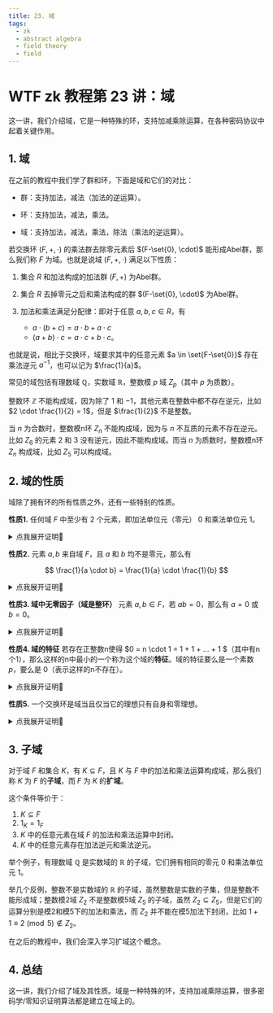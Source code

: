 ```yaml
---
title: 23. 域
tags:
  - zk
  - abstract algebra
  - field theory
  - field
---
```


# WTF zk 教程第 23 讲：域

这一讲，我们介绍域，它是一种特殊的环，支持加减乘除运算，在各种密码协议中起着关键作用。

## 1. 域

在之前的教程中我们学了群和环，下面是域和它们的对比：

- 群：支持加法，减法（加法的逆运算）。

- 环：支持加法，减法，乘法。

- 域：支持加法，减法，乘法，除法（乘法的逆运算）。

若交换环 $(F, +, \cdot)$ 的乘法群去除零元素后 $(F-\set{0}, \cdot)$ 能形成Abel群，那么我们称 $F$ 为域。也就是说域 $(F, +, \cdot)$ 满足以下性质：

1. 集合 $R$ 和加法构成的加法群 $(F, +)$ 为Abel群。

2. 集合 $R$ 去掉零元之后和乘法构成的群 $(F-\set{0}, \cdot)$ 为Abel群。

3. 加法和乘法满足分配律：即对于任意 $a, b, c \in R$，有

    - $a \cdot (b + c) = a \cdot b + a \cdot c$
    - $(a + b) \cdot c = a \cdot c + b \cdot c$。

也就是说，相比于交换环，域要求其中的任意元素 $a \in \set{F-\set{0}}$ 存在乘法逆元 $a^{-1}$，也可以记为 $\frac{1}{a}$。

常见的域包括有理数域 $\mathbb{Q}$，实数域 $\mathbb{R}$，整数模 $p$ 域 $Z_p$（其中 $p$ 为质数）。

整数环 $\mathbb{Z}$ 不能构成域，因为除了 $1$ 和 $-1$，其他元素在整数中都不存在逆元，比如 $2 \cdot \frac{1}{2} = 1$，但是 $\frac{1}{2}$ 不是整数。

当 $n$ 为合数时，整数模n环 $Z_n$ 不能构成域，因为与 $n$ 不互质的元素不存在逆元。比如 $Z_6$ 的元素 $2$ 和 $3$ 没有逆元，因此不能构成域。而当 $n$ 为质数时，整数模n环 $Z_n$ 构成域，比如 $Z_5$ 可以构成域。

## 2. 域的性质

域除了拥有环的所有性质之外，还有一些特别的性质。

**性质1.** 任何域 $F$ 中至少有 $2$ 个元素，即加法单位元（零元） $0$ 和乘法单位元 $1$。

<details><summary>点我展开证明👀</summary>

根据定义，域存在 $0$ 和 $1$，我们需要证明 $0 \neq 1$。如果 $0 = 1$，那么 $F - \set{0}$ 为空集，不能构成乘法群，因此 $0 \neq 1$，任何域 $F$ 中至少有 $2$ 个元素。证毕

</details>


**性质2.** 元素 $a, b$ 来自域 $F$，且 $a$ 和 $b$ 均不是零元，那么有 

$$
\frac{1}{a \cdot b} = \frac{1}{a} \cdot \frac{1}{b}
$$

<details><summary>点我展开证明👀</summary>

证明这个命题等同于证明 $a \cdot b$ 和 $\frac{1}{a} \cdot \frac{1}{b}$ 互为逆元。根据乘法交换律，有 $a b \frac{1}{a}  \frac{1}{b} = a \frac{1}{a} b \frac{1}{b} = 1 \cdot 1 = 1$。因此， $a \cdot b$ 和 $\frac{1}{a} \cdot \frac{1}{b}$ 互为逆元。证毕

</details>

**性质3. 域中无零因子（域是整环）** 元素 $a, b \in F$，若 $ab = 0$，那么有 $a = 0$ 或 $b = 0$。

<details><summary>点我展开证明👀</summary>

证明这个命题等同于证明 $a \cdot b$ 和 $\frac{1}{a} \cdot \frac{1}{b}$ 互为逆元。根据乘法交换律，有 $a b \frac{1}{a}  \frac{1}{b} = a \frac{1}{a} b \frac{1}{b} = 1 \cdot 1 = 1$。因此， $a \cdot b$ 和 $\frac{1}{a} \cdot \frac{1}{b}$ 互为逆元。证毕

</details>

**性质4. 域的特征** 若存在正整数n使得 $0 = n \cdot 1 = 1 + 1 + ... + 1 $（其中有n个1），那么这样的n中最小的一个称为这个域的**特征**。域的特征要么是一个素数 $p$，要么是 $0$（表示这样的n不存在）。

<details><summary>点我展开证明👀</summary>

假设 $n$ 为合数，那么存在 $a, b \in F$，使得 $n = ab$ 成立。根据特征的定义，有 $n \cdot 1 = 0$，也就是 $a \cdot b \cdot 1 = 0$，得到 $ab = 0$。根据性质3（域中无零因子），得到 $a = 0$ 或 $b = 0$，也就是 $n = ab = 0$，与假设矛盾。因此 $n$ 不是合数。

当 $n$ 为素数 $p$ 时，特征为 $p$，比如 $Z_5$。

对于无限域，比如有理数域 $R$，特征不存在，此时 $n = 0$。

</details>

**性质5.** 一个交换环是域当且仅当它的理想只有自身和零理想。

<details><summary>点我展开证明👀</summary>

**充分性**

设 $R$ 是一个域，$I$ 是 $R$ 的理想，其中 $I$ 不等于 $\set{0}$。我们需要证明 $I = R$。

首先，我们证明域的乘法单位元 $1$ 在 $I$ 中。因为 $I \neq \set{0}$，因此存在元素 $a \in I$ 且 $a \neq 0$，它的逆元 $a^{-1}$ 存在且在域 $R$ 中。根据理想的吸收律，有 $a a^{-1} = 1 \in I$，因此 $1 \in I$。

接下来，对于任意 $b \in R$，根据吸收律，有 $1 \cdot b =b \in I$，也就是 $R \subseteq I$。根据理想的定义，有 $I \subseteq R$，因此 $I = R$。证毕。

**必要性**

设 $R$ 是一个交换环，且对于 $R$ 的每个非零理想 $I$，有 $I = R$。考虑 $R$ 中的非零元素 $a$，我们将证明存在 $a^{-1} \in R$ 使得 $a \cdot a^{-1} = a^{-1} \cdot a = 1$。

对于 $R$ 中任意元素 $a$，我们考虑由 $a$ 生成的主理想： $I = (a) = \set{ra \mid r \in R}$。由于 $I$ 不是零理想且 $I = R$。因此，存在 $b \in R$ 使得 $ab = 1$，也就是 $a^{-1} = b \in R$。因此，交换环 $R$ 中任意元素存在逆元， $R$ 是域。证毕。

</details>

## 3. 子域

对于域 $F$ 和集合 $K$，有 $K \subseteq F$，且 $K$ 与 $F$ 中的加法和乘法运算构成域，那么我们称 $K$ 为 $F$ 的**子域**，而 $F$ 为 $K$ 的**扩域**。

这个条件等价于：

1. $K \subseteq F$
2. $1_K = 1_F$
3. $K$ 中的任意元素在域 $F$ 的加法和乘法运算中封闭。
4. $K$ 中的任意元素存在加法逆元和乘法逆元。

举个例子，有理数域 $\mathbb{Q}$ 是实数域的 $\mathbb{R}$ 的子域，它们拥有相同的零元 $0$ 和乘法单位元 $1$。

举几个反例，整数不是实数域的 $\mathbb{R}$ 的子域，虽然整数是实数的子集，但是整数不能形成域；整数模2域 $Z_2$ 不是整数模5域 $Z_5$ 的子域，虽然 $Z_2 \subseteq Z_5$，但是它们的运算分别是模2和模5下的加法和乘法，而 $Z_2$ 并不能在模5加法下封闭，比如 $1+1 \equiv 2 \pmod{5} \notin Z_2$。

在之后的教程中，我们会深入学习扩域这个概念。

## 4. 总结

这一讲，我们介绍了域及其性质。域是一种特殊的环，支持加减乘除运算，很多密码学/零知识证明算法都是建立在域上的。
